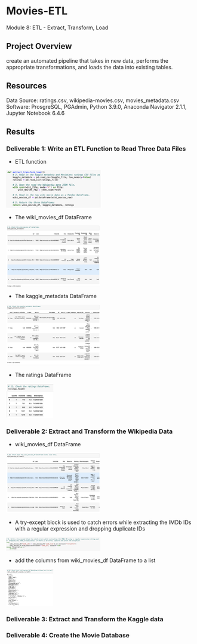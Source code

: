 # Movies-ETL
Module 8: ETL - Extract, Transform, Load

## Project Overview
create an automated pipeline that takes in new data, performs the appropriate transformations, and loads the data into existing tables. 

## Resources
Data Source: ratings.csv, wikipedia-movies.csv, movies_metadata.csv
Software: ProsgreSQL, PGAdmin, Python 3.9.0, Anaconda Navigator 2.1.1, Jupyter Notebook 6.4.6

## Results
### Deliverable 1: Write an ETL Function to Read Three Data Files
- ETL function 
<img src="Images/D1img1.png" width="50%" height="50%">

- The wiki_movies_df DataFrame
<img src="Images/D1img2.png" width="50%" height="50%">

- The kaggle_metadata DataFrame
<img src="Images/D1img3.png" width="50%" height="50%">

- The ratings DataFrame
<img src="Images/D1img4.png" width="25%" height="25%">

### Deliverable 2: Extract and Transform the Wikipedia Data
- wiki_movies_df DataFrame
<img src="Images/D2img1.png" width="50%" height="50%">

- A try-except block is used to catch errors while extracting the IMDb IDs with a regular expression and dropping duplicate IDs
<img src="Images/D2img3.png" width="50%" height="50%">

- add the columns from wiki_movies_df DataFrame to a list
<img src="Images/D2img2.png" width="25%" height="25%">

### Deliverable 3: Extract and Transform the Kaggle data
### Deliverable 4: Create the Movie Database
